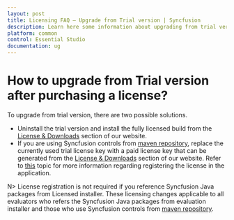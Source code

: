 ```yaml
---
layout: post
title: Licensing FAQ – Upgrade from Trial version | Syncfusion
description: Learn here some information about upgrading from trial version of Essential Studio to Licensed version.
platform: common
control: Essential Studio
documentation: ug
---
```


# How to upgrade from Trial version after purchasing a license?

To upgrade from trial version, there are two possible solutions.

* Uninstall the trial version and install the fully licensed build from the [License & Downloads](https://www.syncfusion.com/account/downloads) section of our website.  
* If you are using Syncfusion controls from [maven repository](https://jars.syncfusion.com), replace the currently used trial license key with a paid license key that can be generated from the [License & Downloads](https://www.syncfusion.com/account/downloads) section of our website. Refer to [this](https://help.syncfusion.com/common/essential-studio/licensing/license-key#how-to-register-the-syncfusion-license-key) topic for more information regarding registering the license in the application.

N> License registration is not required if you reference Syncfusion Java packages from Licensed installer. These licensing changes applicable to all evaluators who refers the Syncfusion Java packages from evaluation installer and those who use Syncfusion controls from [maven repository](https://jars.syncfusion.com).